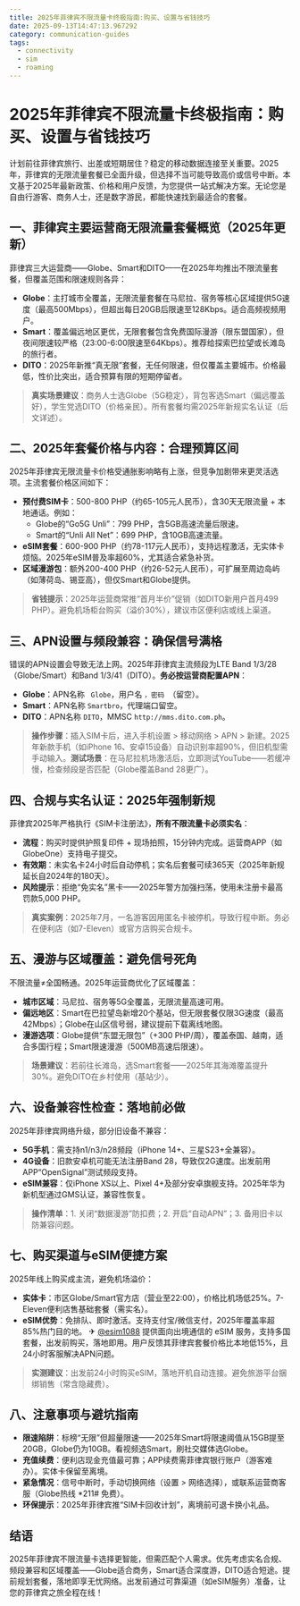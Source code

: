 ```yaml
---
title: 2025年菲律宾不限流量卡终极指南:购买、设置与省钱技巧
date: 2025-09-13T14:47:13.967292
category: communication-guides
tags:
  - connectivity
  - sim
  - roaming
---
```


# 2025年菲律宾不限流量卡终极指南：购买、设置与省钱技巧

计划前往菲律宾旅行、出差或短期居住？稳定的移动数据连接至关重要。2025年，菲律宾的无限流量套餐已全面升级，但选择不当可能导致高价或信号中断。本文基于2025年最新政策、价格和用户反馈，为您提供一站式解决方案。无论您是自由行游客、商务人士，还是数字游民，都能快速找到最适合的套餐。

## 一、菲律宾主要运营商无限流量套餐概览（2025年更新）
菲律宾三大运营商——Globe、Smart和DITO——在2025年均推出不限流量套餐，但覆盖范围和限速规则各异：
- **Globe**：主打城市全覆盖，无限流量套餐在马尼拉、宿务等核心区域提供5G速度（最高500Mbps），但超出每日20GB后限速至128Kbps。适合高频视频用户。
- **Smart**：覆盖偏远地区更优，无限套餐包含免费国际漫游（限东盟国家），但夜间限速较严格（23:00-6:00限速至64Kbps）。推荐给探索巴拉望或长滩岛的旅行者。
- **DITO**：2025年新推“真无限”套餐，无任何限速，但仅覆盖主要城市。价格最低，性价比突出，适合预算有限的短期停留者。

> **真实场景建议**：商务人士选Globe（5G稳定），背包客选Smart（偏远覆盖好），学生党选DITO（价格亲民）。所有套餐均需2025年新规实名认证（后文详述）。

## 二、2025年套餐价格与内容：合理预算区间
2025年菲律宾无限流量卡价格受通胀影响略有上涨，但竞争加剧带来更灵活选项。主流套餐价格区间如下：
- **预付费SIM卡**：500-800 PHP（约65-105元人民币），含30天无限流量 + 本地通话。例如：
  - Globe的“Go5G Unli”：799 PHP，含5GB高速流量后限速。
  - Smart的“Unli All Net”：699 PHP，含10GB高速流量。
- **eSIM套餐**：600-900 PHP（约78-117元人民币），支持远程激活，无实体卡烦恼。2025年eSIM普及率超60%，尤其适合紧急补货。
- **区域漫游包**：额外200-400 PHP（约26-52元人民币），可扩展至周边岛屿（如薄荷岛、锡亚高），但仅Smart和Globe提供。

> **省钱提示**：2025年运营商常推“首月半价”促销（如DITO新用户首月499 PHP）。避免机场柜台购买（溢价30%），建议市区便利店或线上渠道。

## 三、APN设置与频段兼容：确保信号满格
错误的APN设置会导致无法上网。2025年菲律宾主流频段为LTE Band 1/3/28（Globe/Smart）和Band 1/3/41（DITO）。**务必按运营商配置APN**：
- **Globe**：APN名称 ` Globe`，用户名 ``，密码 ``（留空）。
- **Smart**：APN名称 `Smartbro`，代理端口留空。
- **DITO**：APN名称 `DITO`，MMSC `http://mms.dito.com.ph`。

> **操作步骤**：插入SIM卡后，进入手机设置 > 移动网络 > APN > 新建。2025年新款手机（如iPhone 16、安卓15设备）自动识别率超90%，但旧机型需手动输入。**测试场景**：在马尼拉机场激活后，立即测试YouTube——若缓冲慢，检查频段是否匹配（Globe覆盖Band 28更广）。

## 四、合规与实名认证：2025年强制新规
菲律宾2025年严格执行《SIM卡注册法》，**所有不限流量卡必须实名**：
- **流程**：购买时提供护照复印件 + 现场拍照，15分钟内完成。运营商APP（如GlobeOne）支持电子提交。
- **有效期**：未实名卡24小时后自动停机；实名后套餐可续365天（2025年新规延长自2024年的180天）。
- **风险提示**：拒绝“免实名”黑卡——2025年警方加强扫荡，使用未注册卡最高罚款5,000 PHP。

> **真实案例**：2025年7月，一名游客因用匿名卡被停机，导致行程中断。务必在便利店（如7-Eleven）或官方店购买合规卡。

## 五、漫游与区域覆盖：避免信号死角
不限流量≠全国畅通。2025年运营商优化了区域覆盖：
- **城市区域**：马尼拉、宿务等5G全覆盖，无限流量高速可用。
- **偏远地区**：Smart在巴拉望岛新增20个基站，但无限套餐仅限3G速度（最高42Mbps）；Globe在山区信号弱，建议提前下载离线地图。
- **漫游选项**：Globe提供“东盟无限包”（+300 PHP/周），覆盖泰国、越南，适合多国行程；Smart限速漫游（500MB高速后限速）。

> **场景建议**：若前往长滩岛，选Smart套餐——2025年其海滩覆盖提升30%。避免DITO在乡村使用（基站少）。

## 六、设备兼容性检查：落地前必做
2025年菲律宾网络升级，部分旧设备不兼容：
- **5G手机**：需支持n1/n3/n28频段（iPhone 14+、三星S23+全兼容）。
- **4G设备**：旧款安卓机可能无法注册Band 28，导致仅2G速度。出发前用APP“OpenSignal”测试频段支持。
- **eSIM兼容**：仅iPhone XS以上、Pixel 4+及部分安卓旗舰支持。2025年华为新机型通过GMS认证，兼容性恢复。

> **操作清单**：1. 关闭“数据漫游”防扣费；2. 开启“自动APN”；3. 备用旧卡以防兼容问题。

## 七、购买渠道与eSIM便捷方案
2025年线上购买成主流，避免机场溢价：
- **实体卡**：市区Globe/Smart官方店（营业至22:00），价格比机场低25%。7-Eleven便利店售基础套餐（需实名）。
- **eSIM优势**：免排队、即时激活。支持支付宝/微信支付，2025年覆盖率超85%热门目的地。
✈ [@esim1088](https://t.me/s/esim1088) 提供面向出境通信的 eSIM 服务，支持多国套餐，出发前购买，落地即用。用户反馈其菲律宾套餐价格比本地低15%，且24小时客服解决APN问题。

> **实测建议**：出发前24小时购买eSIM，落地开机自动连接。避免旅游平台捆绑销售（常含隐藏费）。

## 八、注意事项与避坑指南
- **限速陷阱**：标榜“无限”但超量限速——2025年Smart将限速阈值从15GB提至20GB，Globe仍为10GB。看视频选Smart，刷社交媒体选Globe。
- **充值续费**：便利店现金充值最可靠；APP续费需菲律宾银行账户（游客难办）。实体卡保留至离境。
- **紧急情况**：信号中断时，手动切换网络（设置 > 网络选择），或联系运营商客服（Globe热线 *211# 免费）。
- **环保提示**：2025年菲律宾推“SIM卡回收计划”，离境前可退卡换小礼品。

## 结语
2025年菲律宾不限流量卡选择更智能，但需匹配个人需求。优先考虑实名合规、频段兼容和区域覆盖——Globe适合商务，Smart适合深度游，DITO适合短途。提前规划套餐，落地即享无忧网络。出发前通过可靠渠道（如eSIM服务）准备，让您的菲律宾之旅全程在线！